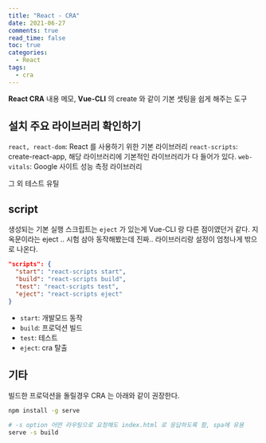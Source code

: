 ```yaml
---
title: "React - CRA"
date: 2021-06-27
comments: true
read_time: false
toc: true
categories:
  - React
tags:
  - cra
---
```


**React CRA** 내용 메모, **Vue-CLI** 의 create 와 같이 기본 셋팅을 쉽게 해주는 도구

## 설치 주요 라이브러리 확인하기

`react, react-dom`: React 를 사용하기 위한 기본 라이브러리
`react-scripts`: create-react-app, 해당 라이브러리에 기본적인 라이브러리가 다 들어가 있다.
`web-vitals`: Google 사이트 성능 측정 라이브러리

그 외 테스트 유틸

## script

생성되는 기본 실행 스크립트는 `eject` 가 있는게 Vue-CLI 랑 다른 점이였던거 같다. 지옥문이라는 eject ..
시험 삼아 동작해봤는데 진짜.. 라이브러리랑 설정이 엄청나게 밖으로 나온다.

```json
"scripts": {
  "start": "react-scripts start",
  "build": "react-scripts build",
  "test": "react-scripts test",
  "eject": "react-scripts eject"
}
```
- `start`: 개발모드 동작
- `build`: 프로덕션 빌드
- `test`: 테스트
- `eject`: cra 탈출

## 기타

빌드한 프로덕션을 돌릴경우 CRA 는 아래와 같이 권장한다.

```sh
npm install -g serve

# -s option 어떤 라우팅으로 요청해도 index.html 로 응답하도록 함, spa에 유용
serve -s build 
```

